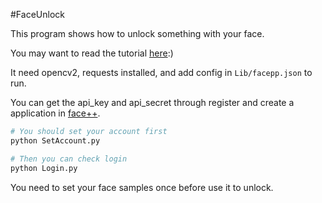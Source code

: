 #FaceUnlock

This program shows how to unlock something with your face.

You may want to read the tutorial [here](http://www.jianshu.com/p/3e3b295e0e98):)

It need opencv2, requests installed, and add config in `Lib/facepp.json` to run.

You can get the api_key and api_secret through register and create a application in [face++](http://www.faceplusplus.com.cn/).
```python
# You should set your account first
python SetAccount.py

# Then you can check login
python Login.py
```

You need to set your face samples once before use it to unlock.
